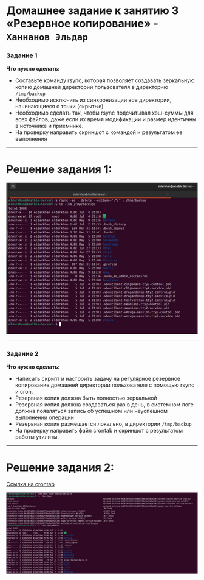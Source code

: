 # Домашнее задание к занятию 3 «Резервное копирование» - `Ханнанов Эльдар`


### Задание 1

**Что нужно сделать:**

- Составьте команду rsync, которая позволяет создавать зеркальную копию домашней директории пользователя в директорию `/tmp/backup`
- Необходимо исключить из синхронизации все директории, начинающиеся с точки (скрытые)
- Необходимо сделать так, чтобы rsync подсчитывал хэш-суммы для всех файлов, даже если их время модификации и размер идентичны в источнике и приемнике.
- На проверку направить скриншот с командой и результатом ее выполнения

---
# Решение задания 1:

![Скрин 1](https://github.com/eldarkhan/eldar_khannanov_hw/blob/8d85299890357f1f54e6d6d9d4b16e9d553fde5e/khannanov-sflt-homeworks/3.%20%D0%A0%D0%B5%D0%B7%D0%B5%D1%80%D0%B2%D0%BD%D0%BE%D0%B5%20%D0%BA%D0%BE%D0%BF%D0%B8%D1%80%D0%BE%D0%B2%D0%B0%D0%BD%D0%B8%D0%B5/img/sflt-lesson3-1.jpg)


---

### Задание 2

**Что нужно сделать:**

- Написать скрипт и настроить задачу на регулярное резервное копирование домашней директории пользователя с помощью rsync и cron.
- Резервная копия должна быть полностью зеркальной
- Резервная копия должна создаваться раз в день, в системном логе должна появляться запись об успешном или неуспешном выполнении операции
- Резервная копия размещается локально, в директории `/tmp/backup`
- На проверку направить файл crontab и скриншот с результатом работы утилиты.

---
# Решение задания 2:

[Ссылка на crontab](https://github.com/eldarkhan/eldar_khannanov_hw/blob/8d85299890357f1f54e6d6d9d4b16e9d553fde5e/khannanov-sflt-homeworks/3.%20%D0%A0%D0%B5%D0%B7%D0%B5%D1%80%D0%B2%D0%BD%D0%BE%D0%B5%20%D0%BA%D0%BE%D0%BF%D0%B8%D1%80%D0%BE%D0%B2%D0%B0%D0%BD%D0%B8%D0%B5/crontab)

![Скрин 2](https://github.com/eldarkhan/eldar_khannanov_hw/blob/8d85299890357f1f54e6d6d9d4b16e9d553fde5e/khannanov-sflt-homeworks/3.%20%D0%A0%D0%B5%D0%B7%D0%B5%D1%80%D0%B2%D0%BD%D0%BE%D0%B5%20%D0%BA%D0%BE%D0%BF%D0%B8%D1%80%D0%BE%D0%B2%D0%B0%D0%BD%D0%B8%D0%B5/img/sflt-lesson3-2.jpg)

